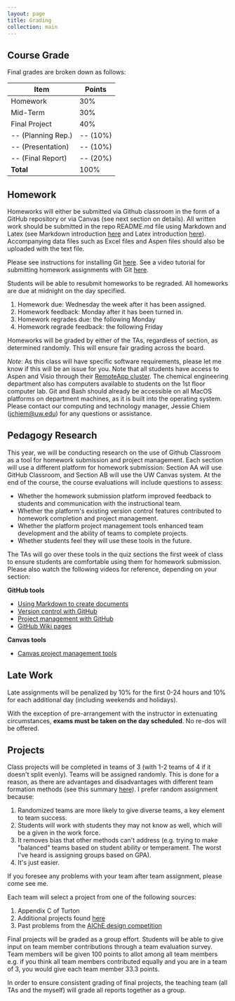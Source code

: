 ```yaml
---
layout: page
title: Grading
collection: main
---
```


## Course Grade

Final grades are broken down as follows:

| **Item**           | **Points**    |
| ------------------ | ------------- |
| Homework           | 30%           |
| Mid-Term           | 30%           |
| Final Project      | 40%           |
| -- (Planning Rep.) | -- (10%)      |
| -- (Presentation)  | -- (10%)      |
| -- (Final Report)  | -- (20%)      |
| **Total**          | 100%          |

## Homework

Homeworks will either be submitted via Github classroom in the form of a GitHub repository or via Canvas (see next section on details). All written work should be submitted in the repo README.md file using Markdown and Latex (see Markdown introduction [here](https://www.markdownguide.org/basic-syntax/) and Latex introduction [here](https://www.overleaf.com/learn/latex/Mathematical_expressions)). Accompanying data files such as Excel files and Aspen files should also be uploaded with the text file.

Please see instructions for installing Git [here](https://uwescience.github.io/2019-10-01-uw/). See a video tutorial for submitting homework assignments with Git [here](https://uw.hosted.panopto.com/Panopto/Pages/Viewer.aspx?id=847f11be-1154-4c41-9d10-aaff0122ebd7).

Students will be able to resubmit homeworks to be regraded. All homeworks are due at midnight on the day specified.

1. Homework due: Wednesday the week after it has been assigned.
2. Homework feedback: Monday after it has been turned in.
3. Homework regrades due: the following Monday
4. Homework regrade feedback: the following Friday

Homeworks will be graded by either of the TAs, regardless of section, as determined randomly. This will ensure fair grading across the board.

*Note*: As this class will have specific software requirements, please let me know if this will be an issue for you. Note that all students have access to Aspen and Visio through their [RemoteApp cluster](https://www.engr.washington.edu/mycoe/computing/studentresources/remoteapp.html). The chemical engineering department also has computers available to students on the 1st floor computer lab. Git and Bash should already be accessible on all MacOS platforms on department machines, as it is built into the operating system. Please contact our computing and technology manager, Jessie Chiem (jchiem@uw.edu) for any questions or assistance. 

## Pedagogy Research

This year, we will be conducting research on the use of Github Classroom as a tool for homework submission and project management. Each section will use a different platform for homework submission: Section AA will use GitHub Classroom, and Section AB will use the UW Canvas system. At the end of the course, the course evaluations will include questions to assess:

* Whether the homework submission platform improved feedback to students and communication with the instructional team.
* Whether the platform's existing version control features contributed to homework completion and project management.
* Whether the platform project management tools enhanced team development and the ability of teams to complete projects.
* Whether students feel they will use these tools in the future.

The TAs will go over these tools in the quiz sections the first week of class to ensure students are comfortable using them for homework submission. Please also watch the following videos for reference, depending on your section:

**GitHub tools**

* [Using Markdown to create documents](https://uw.hosted.panopto.com/Panopto/Pages/Viewer.aspx?id=50dfe599-d18a-4ff1-b209-ab1b010947f8)
* [Version control with GitHub](https://uw.hosted.panopto.com/Panopto/Pages/Viewer.aspx?id=0fb31d40-91fb-48b8-9bc9-ab1b010d6507)
* [Project management with GitHub](https://uw.hosted.panopto.com/Panopto/Pages/Viewer.aspx?id=ae1bd374-defc-4d64-bb9f-ab1b0114a60b)
* [GitHub Wiki pages](https://uw.hosted.panopto.com/Panopto/Pages/Viewer.aspx?id=f16e0518-9875-48b5-a9bd-ab1b011f406c)

**Canvas tools**

* [Canvas project management tools](https://uw.hosted.panopto.com/Panopto/Pages/Viewer.aspx?id=c929ab25-c487-4771-bd80-ab1b01678d04)

## Late Work

Late assignments will be penalized by 10% for the first 0-24 hours and 10% for each additional day (including weekends and holidays).

With the exception of pre-arrangement with the instructor in extenuating circumstances, **exams must be taken on the day scheduled**. No re-dos will be offered.

## Projects

Class projects will be completed in teams of 3 (with 1-2 teams of 4 if it doesn't split evenly). Teams will be assigned randomly. This is done for a reason, as there are advantages and disadvantages with different team formation methods (see this summary [here](http://facultyguidetoteamwork.umn.edu/how-do-i-form-successful-teams)). I prefer random assignment because:

1. Randomized teams are more likely to give diverse teams, a key element to team success.
2. Students will work with students they may not know as well, which will be a given in the work force.
3. It removes bias that other methods can't address (e.g. trying to make "balanced" teams based on student ability or temperament. The worst I've heard is assigning groups based on GPA).
4. It's just easier.

If you foresee any problems with your team after team assignment, please come see me.

Each team will select a project from one of the following sources:

1. Appendix C of Turton
2. Additional projects found [here](https://richardturton.faculty.wvu.edu/projects)
3. Past problems from the [AIChE design competition](https://www.aiche.org/community/students/student-design-competition/past-problems)

Final projects will be graded as a group effort. Students will be able to give input on team member contributions through a team evaluation survey. Team members will be given 100 points to allot among all team members e.g. if you think all team members contributed equally and you are in a team of 3, you would give each team member 33.3 points.

In order to ensure consistent grading of final projects, the teaching team (all TAs and the myself) will grade all reports together as a group.

